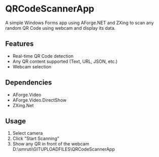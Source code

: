 # QRCodeScannerApp

A simple Windows Forms app using AForge.NET and ZXing to scan any random QR Code using webcam and display its data.

## Features
- Real-time QR Code detection
- Any QR content supported (Text, URL, JSON, etc.)
- Webcam selection

## Dependencies
- AForge.Video
- AForge.Video.DirectShow
- ZXing.Net

## Usage
1. Select camera
2. Click "Start Scanning"
3. Show any QR in front of the webcam
D:\smruti\GITUPLOADFILES\QRCodeScannerApp
